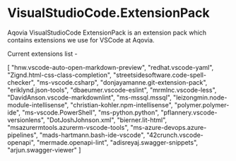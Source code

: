 # VisualStudioCode.ExtensionPack

Aqovia VisualStudioCode ExtensionPack is an extension pack which contains extensions we use for VSCode at Aqovia.

Current extensions list -
<!-- EXTENSION_PACK_START -->
[
  "hnw.vscode-auto-open-markdown-preview",
  "redhat.vscode-yaml",
  "Zignd.html-css-class-completion",
  "streetsidesoftware.code-spell-checker",
  "ms-vscode.csharp",
  "donjayamanne.git-extension-pack",
  "eriklynd.json-tools",
  "dbaeumer.vscode-eslint",
  "mrmlnc.vscode-less",
  "DavidAnson.vscode-markdownlint",
  "ms-mssql.mssql",
  "leizongmin.node-module-intellisense",
  "christian-kohler.npm-intellisense",
  "polymer.polymer-ide",
  "ms-vscode.PowerShell",
  "ms-python.python",
  "pflannery.vscode-versionlens",
  "DotJoshJohnson.xml",
  "bierner.lit-html",
  "msazurermtools.azurerm-vscode-tools",
  "ms-azure-devops.azure-pipelines",
  "mads-hartmann.bash-ide-vscode",
  "42crunch.vscode-openapi",
  "mermade.openapi-lint",
  "adisreyaj.swagger-snippets",
  "arjun.swagger-viewer"
]
<!-- EXTENSION_PACK_END -->
